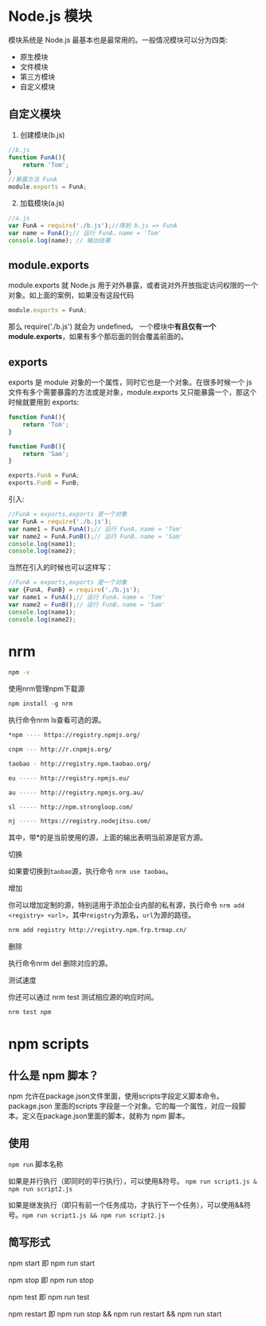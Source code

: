 # Node.js 模块

模块系统是 Node.js 最基本也是最常用的。一般情况模块可以分为四类:

+ 原生模块
+ 文件模块
+ 第三方模块
+ 自定义模块

## 自定义模块

1. 创建模块(b.js)

```js
//b.js
function FunA(){
    return 'Tom';
}
//暴露方法 FunA
module.exports = FunA;
```

2. 加载模块(a.js)

```js
//a.js
var FunA = require('./b.js');//得到 b.js => FunA
var name = FunA();// 运行 FunA，name = 'Tom'
console.log(name); // 输出结果
```

## module.exports

module.exports 就 Node.js 用于对外暴露，或者说对外开放指定访问权限的一个对象。如上面的案例，如果没有这段代码

```js
module.exports = FunA;
```

那么 require('./b.js') 就会为 undefined。 一个模块中**有且仅有一个 module.exports**，如果有多个那后面的则会覆盖前面的。

## exports

exports 是 module 对象的一个属性，同时它也是一个对象。在很多时候一个 js 文件有多个需要暴露的方法或是对象，module.exports 又只能暴露一个，那这个时候就要用到 exports:

```js
function FunA(){
    return 'Tom';
}

function FunB(){
    return 'Sam';
}

exports.FunA = FunA;
exports.FunB = FunB;
```

引入:

```js
//FunA = exports,exports 是一个对象
var FunA = require('./b.js');
var name1 = FunA.FunA();// 运行 FunA，name = 'Tom'
var name2 = FunA.FunB();// 运行 FunB，name = 'Sam'
console.log(name1);
console.log(name2);
```

当然在引入的时候也可以这样写：

```js
//FunA = exports,exports 是一个对象
var {FunA, FunB} = require('./b.js');
var name1 = FunA();// 运行 FunA，name = 'Tom'
var name2 = FunB();// 运行 FunB，name = 'Sam'
console.log(name1);
console.log(name2);
```

# nrm

```bash
npm -v
```

使用nrm管理npm下载源

```js
npm install -g nrm
```

执行命令nrm ls查看可选的源。

```bash
*npm ---- https://registry.npmjs.org/

cnpm --- http://r.cnpmjs.org/

taobao - http://registry.npm.taobao.org/

eu ----- http://registry.npmjs.eu/

au ----- http://registry.npmjs.org.au/

sl ----- http://npm.strongloop.com/

nj ----- https://registry.nodejitsu.com/
```

其中，带*的是当前使用的源，上面的输出表明当前源是官方源。

切换

如果要切换到`taobao`源，执行命令 `nrm use taobao`。

增加

你可以增加定制的源，特别适用于添加企业内部的私有源，执行命令 `nrm add <registry> <url>`，其中`reigstry`为源名，`url`为源的路径。

```bash
nrm add registry http://registry.npm.frp.trmap.cn/
```

删除

执行命令nrm del <registry>删除对应的源。

测试速度

你还可以通过 nrm test 测试相应源的响应时间。

```bash
nrm test npm  
```

# npm scripts

## 什么是 npm 脚本？

npm 允许在package.json文件里面，使用scripts字段定义脚本命令。package.json 里面的scripts 字段是一个对象。它的每一个属性，对应一段脚本。定义在package.json里面的脚本，就称为 npm 脚本。

## 使用

`npm run` 脚本名称

如果是并行执行（即同时的平行执行），可以使用&符号。 `npm run script1.js & npm run script2.js`

如果是继发执行（即只有前一个任务成功，才执行下一个任务），可以使用&&符号。`npm run script1.js && npm run script2.js`

## 简写形式

npm start 即 npm run start

npm stop 即 npm run stop

npm test 即 npm run test

npm restart 即 npm run stop && npm run restart && npm run start








